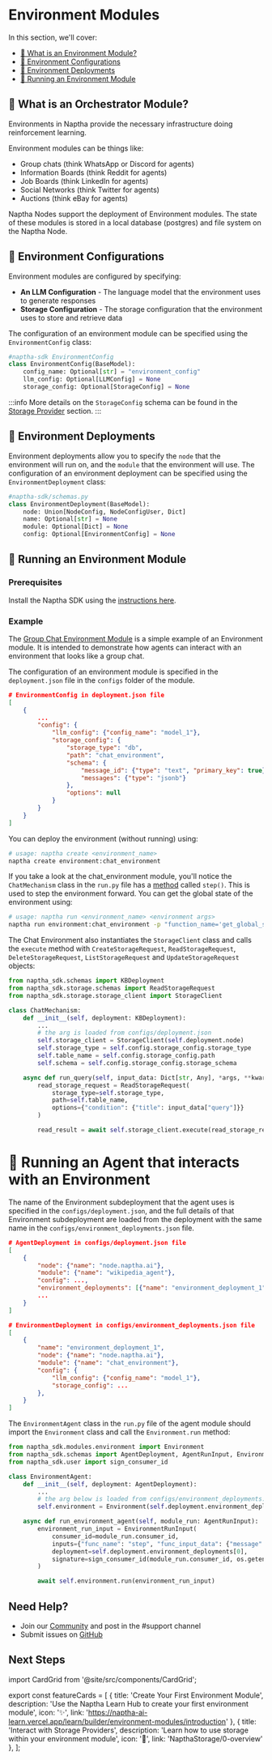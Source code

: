 # Environment Modules

In this section, we'll cover:

- [🌳 What is an Environment Module?](#-what-is-an-environment-module)
- [📝 Environment Configurations](#-environment-configurations)
- [🐋 Environment Deployments](#-environment-deployments)
- [🚀 Running an Environment Module](#-running-an-environment-module)

## 🌳 What is an Orchestrator Module?

Environments in Naptha provide the necessary infrastructure doing reinforcement learning. 

Environment modules can be things like:

- Group chats (think WhatsApp or Discord for agents)
- Information Boards (think Reddit for agents)
- Job Boards (think LinkedIn for agents)
- Social Networks (think Twitter for agents)
- Auctions (think eBay for agents)

Naptha Nodes support the deployment of Environment modules. The state of these modules is stored in a local database (postgres) and file system on the Naptha Node.

## 📝 Environment Configurations

Environment modules are configured by specifying:

* **An LLM Configuration** - The language model that the environment uses to generate responses
* **Storage Configuration** - The storage configuration that the environment uses to store and retrieve data

The configuration of an environment module can be specified using the `EnvironmentConfig` class:

```python
#naptha-sdk EnvironmentConfig
class EnvironmentConfig(BaseModel):
    config_name: Optional[str] = "environment_config"
    llm_config: Optional[LLMConfig] = None
    storage_config: Optional[StorageConfig] = None
```

:::info
More details on the `StorageConfig` schema can be found in the [Storage Provider](/docs/NapthaStorage/0-overview.md) section.
:::

## 🐋 Environment Deployments

Environment deployments allow you to specify the `node` that the environment will run on, and the `module` that the environment will use. The configuration of an environment deployment can be specified using the `EnvironmentDeployment` class:

```python
#naptha-sdk/schemas.py
class EnvironmentDeployment(BaseModel):
    node: Union[NodeConfig, NodeConfigUser, Dict]
    name: Optional[str] = None
    module: Optional[Dict] = None
    config: Optional[EnvironmentConfig] = None
```

## 🚀 Running an Environment Module

### Prerequisites

Install the Naptha SDK using the [instructions here](https://github.com/NapthaAI/naptha-sdk).

### Example

The [Group Chat Environment Module](https://github.com/NapthaAI/chat_environment/tree/main) is a simple example of an Environment module. It is intended to demonstrate how agents can interact with an environment that looks like a group chat. 

The configuration of an environment module is specified in the `deployment.json` file in the `configs` folder of the module.

```json
# EnvironmentConfig in deployment.json file 
[
    {
        ...
        "config": {
            "llm_config": {"config_name": "model_1"},
            "storage_config": {
                "storage_type": "db",
                "path": "chat_environment",
                "schema": {
                    "message_id": {"type": "text", "primary_key": true},
                    "messages": {"type": "jsonb"}  
                },
                "options": null
            }
        }
    }
]
```

You can deploy the environment (without running) using:

```bash
# usage: naptha create <environment_name>
naptha create environment:chat_environment
```

If you take a look at the chat_environment module, you'll notice the `ChatMechanism` class in the `run.py` file has a [method](https://github.com/NapthaAI/chat_environment/blob/main/chat_environment/run.py#L44) called `step()`. This is used to step the environment forward. You can get the global state of the environment using:

```bash
# usage: naptha run <environment_name> <environment args>
naptha run environment:chat_environment -p "function_name='get_global_state'"
``` 

The Chat Environment also instantiates the `StorageClient` class and calls the `execute` method with `CreateStorageRequest`, `ReadStorageRequest`, `DeleteStorageRequest`, `ListStorageRequest` and `UpdateStorageRequest` objects:

```python
from naptha_sdk.schemas import KBDeployment
from naptha_sdk.storage.schemas import ReadStorageRequest
from naptha_sdk.storage.storage_client import StorageClient

class ChatMechanism:
    def __init__(self, deployment: KBDeployment):
        ...
        # the arg is loaded from configs/deployment.json
        self.storage_client = StorageClient(self.deployment.node)
        self.storage_type = self.config.storage_config.storage_type
        self.table_name = self.config.storage_config.path
        self.schema = self.config.storage_config.storage_schema

    async def run_query(self, input_data: Dict[str, Any], *args, **kwargs):
        read_storage_request = ReadStorageRequest(
            storage_type=self.storage_type,
            path=self.table_name,
            options={"condition": {"title": input_data["query"]}}
        )

        read_result = await self.storage_client.execute(read_storage_request)
```

# 🤖 Running an Agent that interacts with an Environment

The name of the Environment subdeployment that the agent uses is specified in the `configs/deployment.json`, and the full details of that Environment subdeployment are loaded from the deployment with the same name in the `configs/environment_deployments.json` file.

```json
# AgentDeployment in configs/deployment.json file 
[
    {
        "node": {"name": "node.naptha.ai"},
        "module": {"name": "wikipedia_agent"},
        "config": ...,
        "environment_deployments": [{"name": "environment_deployment_1"}],
        ...
    }
]

# EnvironmentDeployment in configs/environment_deployments.json file 
[
    {
        "name": "environment_deployment_1",
        "node": {"name": "node.naptha.ai"},
        "module": {"name": "chat_environment"},
        "config": {
            "llm_config": {"config_name": "model_1"},
            "storage_config": ...
        },
    }
]
```

The `EnvironmentAgent` class in the `run.py` file of the agent module should import the `Environment` class and call the `Environment.run` method:

```python
from naptha_sdk.modules.environment import Environment
from naptha_sdk.schemas import AgentDeployment, AgentRunInput, EnvironmentRunInput
from naptha_sdk.user import sign_consumer_id

class EnvironmentAgent:
    def __init__(self, deployment: AgentDeployment):
        ...
        # the arg below is loaded from configs/environment_deployments.json
        self.environment = Environment(self.deployment.environment_deployments[0])

    async def run_environment_agent(self, module_run: AgentRunInput):
        environment_run_input = EnvironmentRunInput(
            consumer_id=module_run.consumer_id,
            inputs={"func_name": "step", "func_input_data": {"message": module_run.inputs.message}},
            deployment=self.deployment.environment_deployments[0],
            signature=sign_consumer_id(module_run.consumer_id, os.getenv("PRIVATE_KEY"))
        )

        await self.environment.run(environment_run_input)
```

## Need Help?
- Join our [Community](https://naptha.ai/naptha-community) and post in the #support channel 
- Submit issues on [GitHub](https://github.com/NapthaAI)

## Next Steps

import CardGrid from '@site/src/components/CardGrid';

export const featureCards = [
  {
    title: 'Create Your First Environment Module',
    description: 'Use the Naptha Learn Hub to create your first environment module',
    icon: '✨',
    link: 'https://naptha-ai-learn.vercel.app/learn/builder/environment-modules/introduction'
  },
  {
    title: 'Interact with Storage Providers',
    description: 'Learn how to use storage within your environment module', 
    icon: '💾',
    link: 'NapthaStorage/0-overview'
  },
];

<CardGrid cards={featureCards} />